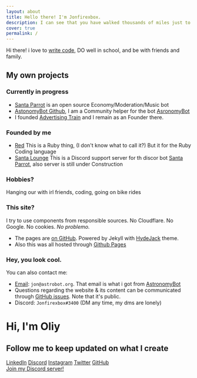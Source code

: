 ```yaml
---
layout: about
title: Hello there! I'm Jonfirexbox.
description: I can see that you have walked thousands of miles just to reach this website, but that's just my homepage. Have fun... I guess.
cover: true
permalink: /
---
```


<style>
@media ( max-width : 800px) {
    .resize1 {
        width: 150px !important;
    }
    .resize2 {
        display: none !important;
    }
}
</style>

Hi there! i love to [write code](https://github.com/jonfirexbox), DO well in school, and be with friends and family.

## My own projects

### Currently in progress
* [Santa Parrot](https://github.com/jonfirexbox/Santa-Parrot) is an open source Economy/Moderation/Music bot
* [AstonomyBot Github](https://github.com/astronomybot), I am a Community helper for the bot [AsronomyBot](https://astrobot.org/)
* I founded [Advertising Train](https://discord.gg/R7kBzBv) and I remain as an Founder there.

### Founded by me
* [Red](http://github.com/RedRubys/red) This is a Ruby thing, (I don't know what to call it?) But it for the Ruby Coding language
* [Santa Lounge](https://discord.gg/vJYgKdn) This is a Discord support server for th discor bot [Santa Parrot](https://github.com/jonfirexbox/Santa-Parrot), also server is still under Construction

### Hobbies?
Hanging our with irl friends, coding, going on bike rides


### This site?
I try to use components from responsible sources. No Cloudflare. No Google. No cookies. *No problemo.*

* The pages are [on GitHub](https://github.com/Jonfirexbox/jonfirexbox.github.io). Powered by Jekyll with [HydeJack](https://hydejack.com/) theme.
* Also this was all hosted through [Github Pages](https://github.com/github/github_pages)

### Hey, you look cool.
You can also contact me:

* [Email](mailto:jon@astrobot.org): `jon@astrobot.org`. That email is what i got from [AstronomyBot](https://github.com/astronomybot)
* Questions regarding the website & its content can be communicated through [GitHub issues](https://github.com/jonfirexbox/jonfirexbox/issues). Note that it's public.
* Discord: `Jonfirexbox#3400` (DM any time, my dms are lonely)

<html>
<head>
  <link rel="stylesheet" href="stylesheet.css?v=1" type="text/css">
  <link rel="stylesheet" href="https://cdnjs.cloudflare.com/ajax/libs/semantic-ui/2.4.1/components/icon.css" type="text/css">
  <title>Oliy</title>
  <meta name="viewport" content="width=device-width, initial-scale=1.0">
  <meta name="theme-color" content="#6e48aa">
  <link rel="icon" type="image/png" href="/img/favicon.ico"/>
  <meta property="og:title" content="Oliy">
  <meta property="og:description" content="Oliy doing a variety of things, probably flying planes. Keep updated on this page.">
  <meta name="twitter:title" content="Oliy">
  <meta name="twitter:description" content="Oliy doing a variety of things, probably flying planes. Keep updated on this page.">
</head>
<body>
  <div class="outer">
    <div class="middle">
      <div class="inner">
        <h1>Hi, I'm Oliy</h1>
        <h2>Follow me to keep updated on what I create</h2>
        <div class="links">
          <a target="_blank" href="https://www.linkedin.com/in/oliy-barrett-334821144/">LinkedIn</a>
          <a target="_blank" href="https://top.gg/user/129908908096487424">Discord</a>
          <a target="_blank" href="https://www.instagram.com/oliyy_/">Instagram</a>
          <a target="_blank" href="https://twitter.com/Oliyy_">Twitter</a>
          <a target="_blank" href="https://github.com/Oliyy">GitHub</a>
        </div>
        <a class="joinDiscord" target="_blank" href="https://discord.gg/xWMGr5w"><div class="discord">Join my Discord server!</div></a>
      </div>
    </div>
  </div>
</body>
</html>
